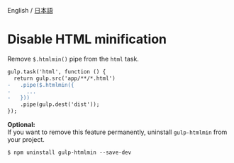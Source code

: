 English / [日本語](../help-ja/disable-html-minification.md)

# Disable HTML minification

Remove `$.htmlmin()` pipe from the `html` task.

```diff
gulp.task('html', function () {
  return gulp.src('app/**/*.html')
-   .pipe($.htmlmin({
-     ...
-   }))
    .pipe(gulp.dest('dist'));
});
```

**Optional:**  
If you want to remove this feature permanently, uninstall `gulp-htmlmin` from your project.

```
$ npm uninstall gulp-htmlmin --save-dev
```
